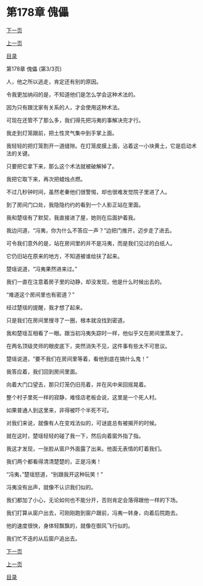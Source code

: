 <h1>第178章     傀儡</h1>
            <div><p><a href="./0534_%E7%AC%AC179%E7%AB%A0_%E8%BF%B7%E9%AD%82%E9%98%B5.md">下一页</a></p><p><a href="./0532_%E7%AC%AC178%E7%AB%A0_%E5%82%80%E5%84%A1.md">上一页</a></p><p><a href="../">目录</a></p></div>
            <div><p>第178章     傀儡 (第3/3页)</p><p>人，他之所以逃走，肯定还有别的原因。</p><p>令我更加纳闷的是，不知道他们是怎么学会这种术法的。</p><p>因为只有跟沈家有关系的人，才会使用这种术法。</p><p>可现在还管不了那么多，我们得先把冯夷的事解决完才行。</p><p>我走到灯笼跟前，把土性灵气集中到手掌上面。</p><p>我轻轻的把灯笼割开一道缝隙。在灯笼皮膜上面，沾着这一小块黄土，它是启动术法的关键。</p><p>只要把它拿下来，那么这个术法就被破解掉了。</p><p>我把它取下来，再次把蜡烛点燃。</p><p>不过几秒钟时间，虽然老秦他们很警惕，却也很难发觉院子里进了人。</p><p>到了房间门口处，我隐隐约约的看到一个人影正站在里面。</p><p>我和楚瑶有了默契，我直接进了屋，她则在后面护着我。</p><p>我边问道，“冯夷，你为什么不答应一声？”边把门推开，迈步走了进去。</p><p>可令我们意外的是，站在房间里的并不是冯夷，而是我们见过的白纸人。</p><p>它仍旧站在原来的地方，不知道被谁给扶了起来。</p><p>楚瑶说道，“冯夷果然进来过。”</p><p>我们一直在注意着房子里的动静，却没发现，他是什么时候出去的。</p><p>“难道这个房间里也有密道？”</p><p>经过楚瑶的提醒，我才想了起来。</p><p>只是我们在房间里搜寻了一圈，根本就没找到密道。</p><p>我和楚瑶互相看了一眼。跟当初冯夷失踪时一样，他似乎又在房间里蒸发了。</p><p>在两名顶级灵师的眼皮底下，突然消失不见，这件事有些太不可思议。</p><p>楚瑶说道，“要不我们在房间里等着，看他到底在搞什么鬼！”</p><p>我答应着，我们回到房间里面。</p><p>向着大门口望去，那只灯笼仍旧亮着，并在风中来回摇晃着。</p><p>整个村子里死一样的寂静，难怪店老板会说，这里是一个死人村。</p><p>如果普通人到这里来，非得被吓个半死不可。</p><p>对我们来说，就像有人在变戏法似的，可谜底总有被揭开的时候。</p><p>就在这时，楚瑶轻轻的碰了我一下，然后向着窗外指了指。</p><p>我这才发现，一张脸从窗户外面露了出来。他面无表情的盯着我们。</p><p>我们两个都看得清清楚楚的，正是冯夷！</p><p>“冯夷，”楚瑶怒道，“别跟我开这种玩笑！”</p><p>冯夷没有出声，就像不认识我们似的。</p><p>我们都加了小心，无论如何也不能分开，否则肯定会落得跟他一样的下场。</p><p>我们打算从窗户出去，可刚刚跑到窗户跟前，冯夷一转身，向着后院跑去。</p><p>他的速度很快，身体轻飘飘的，就像在御风飞行似的。</p><p>我们忙不迭的从后窗户追出去。</p></div>
            <div><p><a href="./0534_%E7%AC%AC179%E7%AB%A0_%E8%BF%B7%E9%AD%82%E9%98%B5.md">下一页</a></p><p><a href="./0532_%E7%AC%AC178%E7%AB%A0_%E5%82%80%E5%84%A1.md">上一页</a></p><p><a href="../">目录</a></p></div>